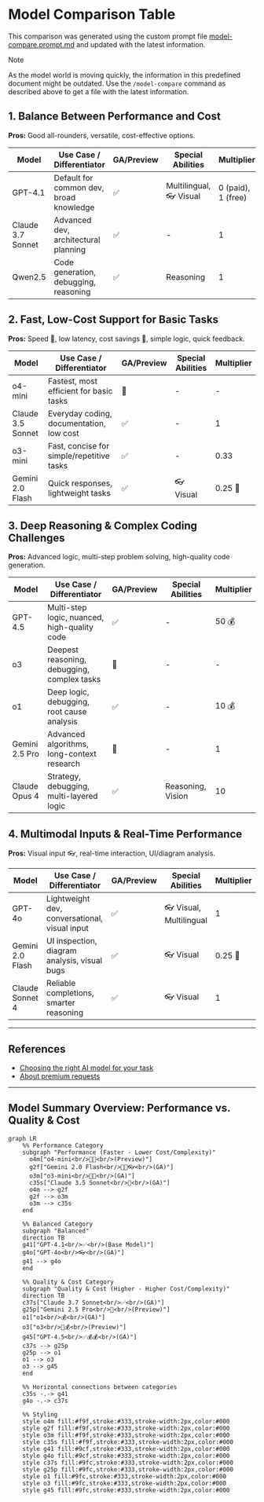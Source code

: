 # Model Comparison Table

This comparison was generated using the custom prompt file [model-compare.prompt.md](../.github/prompts/model-compare.prompt.md) and updated with the latest information.

> [!NOTE]
> As the model world is moving quickly, the information in this predefined document might be outdated. Use the `/model-compare` command as described above to get a file with the latest information.

## 1. Balance Between Performance and Cost

**Pros:** Good all-rounders, versatile, cost-effective options.

| Model             | Use Case / Differentiator               | GA/Preview | Special Abilities      | Multiplier         |
| ----------------- | --------------------------------------- | ---------- | ---------------------- | ------------------ |
| GPT-4.1           | Default for common dev, broad knowledge | ✅          | Multilingual, 👓 Visual | 0 (paid), 1 (free) |
| Claude 3.7 Sonnet | Advanced dev, architectural planning    | ✅          | -                      | 1                  |
| Qwen2.5           | Code generation, debugging, reasoning   | ✅          | Reasoning              | 1                  |

## 2. Fast, Low-Cost Support for Basic Tasks

**Pros:** Speed 🚀, low latency, cost savings 💸, simple logic, quick feedback.

| Model             | Use Case / Differentiator                 | GA/Preview | Special Abilities | Multiplier |
| ----------------- | ----------------------------------------- | ---------- | ----------------- | ---------- |
| o4-mini           | Fastest, most efficient for basic tasks   | 🚧          | -                 | -          |
| Claude 3.5 Sonnet | Everyday coding, documentation, low cost  | ✅          | -                 | 1          |
| o3-mini           | Fast, concise for simple/repetitive tasks | ✅          | -                 | 0.33       |
| Gemini 2.0 Flash  | Quick responses, lightweight tasks         | ✅          | 👓 Visual          | 0.25 💸     |

## 3. Deep Reasoning & Complex Coding Challenges

**Pros:** Advanced logic, multi-step problem solving, high-quality code generation.

| Model          | Use Case / Differentiator                    | GA/Preview | Special Abilities | Multiplier |
| -------------- | -------------------------------------------- | ---------- | ----------------- | ---------- |
| GPT-4.5        | Multi-step logic, nuanced, high-quality code | ✅          | -                 | 50 💰       |
| o3             | Deepest reasoning, debugging, complex tasks  | 🚧          | -                 | -          |
| o1             | Deep logic, debugging, root cause analysis   | ✅          | -                 | 10 💰       |
| Gemini 2.5 Pro | Advanced algorithms, long-context research   | 🚧          | -                 | 1          |
| Claude Opus 4  | Strategy, debugging, multi-layered logic     | ✅          | Reasoning, Vision | 10         |

## 4. Multimodal Inputs & Real-Time Performance

**Pros:** Visual input 👓, real-time interaction, UI/diagram analysis.

| Model            | Use Case / Differentiator                     | GA/Preview | Special Abilities      | Multiplier |
| ---------------- | --------------------------------------------- | ---------- | ---------------------- | ---------- |
| GPT-4o           | Lightweight dev, conversational, visual input | ✅          | 👓 Visual, Multilingual | 1          |
| Gemini 2.0 Flash | UI inspection, diagram analysis, visual bugs  | ✅          | 👓 Visual               | 0.25 💸     |
| Claude Sonnet 4  | Reliable completions, smarter reasoning       | ✅          | 👓 Visual               | 1          |

---

## References

- [Choosing the right AI model for your task](https://docs.github.com/en/copilot/using-github-copilot/ai-models/choosing-the-right-ai-model-for-your-task)
- [About premium requests](https://docs.github.com/en/enterprise-cloud@latest/copilot/managing-copilot/monitoring-usage-and-entitlements/about-premium-requests?versionId=enterprise-cloud%40latest)

---

## Model Summary Overview: Performance vs. Quality & Cost

```mermaid
graph LR
    %% Performance Category
    subgraph "Performance (Faster - Lower Cost/Complexity)"
      o4m["o4-mini<br/>🚀💸<br/>(Preview)"]
      g2f["Gemini 2.0 Flash<br/>🚀💸👓<br/>(GA)"]
      o3m["o3-mini<br/>🚀💸<br/>(GA)"]
      c35s["Claude 3.5 Sonnet<br/>🚀<br/>(GA)"]
      o4m --> g2f
      g2f --> o3m
      o3m --> c35s
    end

    %% Balanced Category
    subgraph "Balanced"
    direction TB
    g41["GPT-4.1<br/>✅<br/>(Base Model)"]
    g4o["GPT-4o<br/>👓<br/>(GA)"]
    g41 --> g4o
    end

    %% Quality & Cost Category
    subgraph "Quality & Cost (Higher - Higher Cost/Complexity)"
    direction TB
    c37s["Claude 3.7 Sonnet<br/>✅<br/>(GA)"]
    g25p["Gemini 2.5 Pro<br/>🚧<br/>(Preview)"]
    o1["o1<br/>💰<br/>(GA)"]
    o3["o3<br/>🚧💰<br/>(Preview)"]
    g45["GPT-4.5<br/>✅💰💰<br/>(GA)"]
    c37s --> g25p
    g25p --> o1
    o1 --> o3
    o3 --> g45
    end

    %% Horizontal connections between categories
    c35s -.-> g41
    g4o -.-> c37s

    %% Styling
    style o4m fill:#f9f,stroke:#333,stroke-width:2px,color:#000
    style g2f fill:#f9f,stroke:#333,stroke-width:2px,color:#000
    style o3m fill:#f9f,stroke:#333,stroke-width:2px,color:#000
    style c35s fill:#f9f,stroke:#333,stroke-width:2px,color:#000
    style g41 fill:#9cf,stroke:#333,stroke-width:2px,color:#000
    style g4o fill:#9cf,stroke:#333,stroke-width:2px,color:#000
    style c37s fill:#9fc,stroke:#333,stroke-width:2px,color:#000
    style g25p fill:#9fc,stroke:#333,stroke-width:2px,color:#000
    style o1 fill:#9fc,stroke:#333,stroke-width:2px,color:#000
    style o3 fill:#9fc,stroke:#333,stroke-width:2px,color:#000
    style g45 fill:#9fc,stroke:#333,stroke-width:2px,color:#000
```